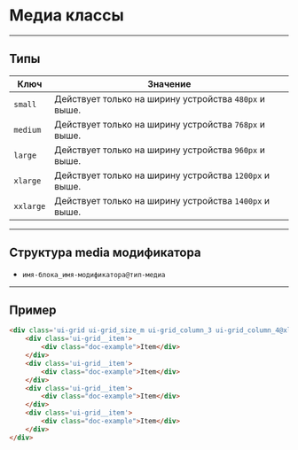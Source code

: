 <!--
docs/base/media|2
-->

# Медиа классы


---

## Типы

|    Ключ   |                        Значение                        |
|-----------|--------------------------------------------------------|
| `small`   | Действует только на ширину устройства `480px` и выше.  |
| `medium`  | Действует только на ширину устройства `768px` и выше.  |
| `large`   | Действует только на ширину устройства `960px` и выше.  |
| `xlarge`  | Действует только на ширину устройства `1200px` и выше. |
| `xxlarge` | Действует только на ширину устройства `1400px` и выше. |

---

## Структура media модификатора

- `имя-блока_имя-модификатора@тип-медиа`

---

## Пример

``` html
<div class='ui-grid ui-grid_size_m ui-grid_column_3 ui-grid_column_4@xlarge'>
    <div class='ui-grid__item'>
        <div class="doc-example">Item</div>
    </div>
    <div class='ui-grid__item'>
        <div class="doc-example">Item</div>
    </div>
    <div class='ui-grid__item'>
        <div class="doc-example">Item</div>
    </div>
    <div class='ui-grid__item'>
        <div class="doc-example">Item</div>
    </div>
</div>
```
